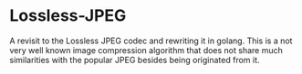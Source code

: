 # Lossless-JPEG
A revisit to the Lossless JPEG codec and rewriting it in golang. This is a not very well known image compression algorithm that does not share much similarities with the popular JPEG besides being originated from it.
